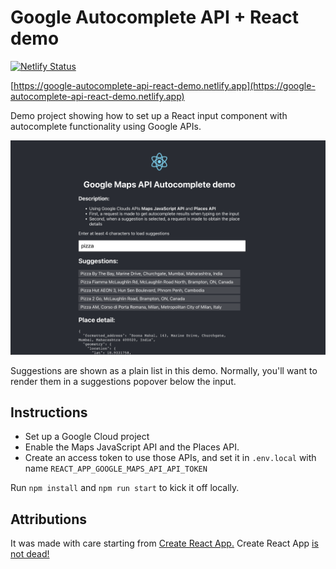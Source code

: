 # Google Autocomplete API + React demo

[![Netlify Status](https://api.netlify.com/api/v1/badges/c691c99a-6521-4700-9e8b-785bf6930927/deploy-status)](https://app.netlify.com/sites/lucky-pithivier-700a33/deploys)

[https://google-autocomplete-api-react-demo.netlify.app](https://google-autocomplete-api-react-demo.netlify.app)

Demo project showing how to set up a React input component with autocomplete functionality using Google APIs.

![Screenshot of live demo](docs/screenshot.png)

Suggestions are shown as a plain list in this demo. Normally, you'll want to render them in a suggestions popover below the input.

## Instructions

* Set up a Google Cloud project
* Enable the Maps JavaScript API and the Places API.
* Create an access token to use those APIs, and set it in `.env.local` with name `REACT_APP_GOOGLE_MAPS_API_API_TOKEN`

Run `npm install` and `npm run start` to kick it off locally.

## Attributions

It was made with care starting from [Create React App.](https://github.com/facebook/create-react-app) Create React App [is not dead!](https://github.com/reactjs/reactjs.org/pull/5487#issuecomment-1409720741)
